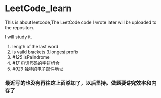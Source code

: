 # LeetCode_learn
   This is about leetcode,The LeetCode code I wrote later will be uploaded to the repository.
   
   I will study it.
   1. length of the last word
   2. is vaild brackets
   3.longest profix
   4. *\#125* isPalindrome
   5. *\#17* 电话号码的字符组合
   6. *\#929* 独特的电子邮件地址
   
   ### 最近写的也没有再往这上面添加了，以后坚持。做题要讲究效率和内存了

